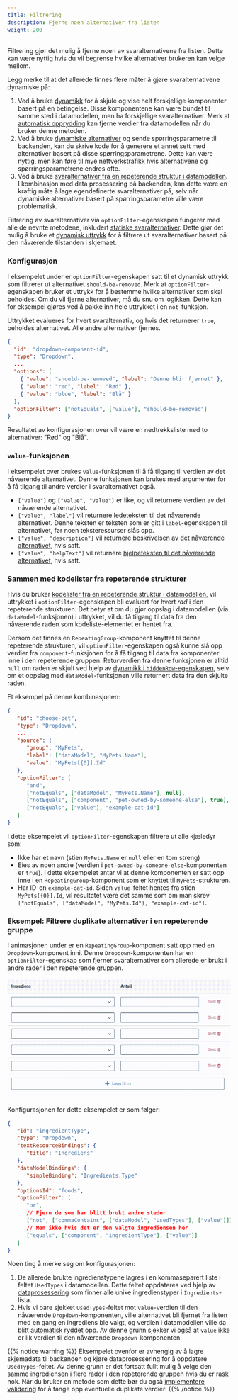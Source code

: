 ```yaml
---
title: Filtrering
description: Fjerne noen alternativer fra listen
weight: 200
---
```


Filtrering gjør det mulig å fjerne noen av svaralternativene fra listen. Dette kan være nyttig hvis du vil begrense hvilke
alternativer brukeren kan velge mellom.

Legg merke til at det allerede finnes flere måter å gjøre svaralternativene dynamiske på:

1. Ved å bruke [dynamikk](../../../dynamics) for å skjule og vise helt forskjellige komponenter basert på en betingelse. Disse
   komponentene kan være bundet til samme sted i datamodellen, men ha forskjellige svaralternativer. Merk at
   [automatisk opprydding](../automatic-cleanup) kan fjerne verdier fra datamodellen når du bruker denne metoden.
2. Ved å bruke [dynamiske alternativer](../../sources/dynamic) og sende spørringsparametre til backenden, kan du skrive 
   kode for å generere et annet sett med alternativer basert på disse spørringsparametrene. Dette kan være nyttig,
   men kan føre til mye nettverkstrafikk hvis alternativene og spørringsparametrene endres ofte.
3. Ved å bruke [svaralternativer fra en repeterende struktur i datamodellen](../../sources/from-data-model). I kombinasjon
   med data prosessering på backenden, kan dette være en kraftig måte å lage egendefinerte svaralternativer på, selv når dynamiske
   alternativer basert på spørringsparametre ville være problematisk.

Filtrering av svaralternativer via `optionFilter`-egenskapen fungerer med alle de nevnte metodene, inkludert
[statiske svaralternativer](../../sources/static).
Dette gjør det mulig å bruke et [dynamisk uttrykk](../../../dynamics) for å filtrere ut svaralternativer basert
på den nåværende tilstanden i skjemaet.

### Konfigurasjon

I eksempelet under er `optionFilter`-egenskapen satt til et dynamisk uttrykk som filtrerer ut alternativet
`should-be-removed`. Merk at `optionFilter`-egenskapen bruker et uttrykk for å bestemme hvilke alternativer som
skal beholdes. Om du vil fjerne alternativer, må du snu om logikken. Dette kan for eksempel gjøres ved å pakke inn
hele uttrykket i en `not`-funksjon.

Uttrykket evalueres for hvert svaralternativ, og hvis det returnerer `true`, beholdes alternativet. Alle andre alternativer fjernes.

```json {hl_lines=["10"]}
{
  "id": "dropdown-component-id",
  "type": "Dropdown",
  ...
  "options": [
    { "value": "should-be-removed", "label": "Denne blir fjernet" },
    { "value": "red", "label": "Rød" },
    { "value": "blue", "label": "Blå" }
  ],
  "optionFilter": ["notEquals", ["value"], "should-be-removed"]
}
```

Resultatet av konfigurasjonen over vil være en nedtrekksliste med to alternativer: "Rød" og "Blå".

### `value`-funksjonen

I eksempelet over brukes `value`-funksjonen til å få tilgang til verdien av det nåværende alternativet.
Denne funksjonen kan brukes med argumenter for å få tilgang til andre verdier i svaralternativet også.

- `["value"]` og `["value", "value"]` er like, og vil returnere verdien av det nåværende alternativet.
- `["value", "label"]` vil returnere ledeteksten til det nåværende alternativet. Denne teksten er teksten som er gitt i
  `label`-egenskapen til alternativet, før noen teksteressurser slås opp.
- `["value", "description"]` vil returnere [beskrivelsen av det nåværende alternativet](../texts), hvis satt.
- `["value", "helpText"]` vil returnere [hjelpeteksten til det nåværende alternativet](../texts), hvis satt.

### Sammen med kodelister fra repeterende strukturer

Hvis du bruker [kodelister fra en repeterende struktur i datamodellen](../../sources/from-data-model), vil uttrykket
i `optionFilter`-egenskapen bli evaluert for hvert _rad_ i den repeterende strukturen. Det betyr at om du gjør oppslag
i datamodellen (via `dataModel`-funksjonen) i uttrykket, vil du få tilgang til data fra den nåværende raden som
kodeliste-elementet er hentet fra.

Dersom det finnes en `RepeatingGroup`-komponent knyttet til denne repeterende strukturen, vil `optionFilter`-egenskapen
også kunne slå opp verdier fra `component`-funksjonen for å få tilgang til data fra komponenter inne i den repeterende
gruppen. Returverdien fra denne funksjonen er alltid `null` om raden er skjult ved hjelp
av [dynamikk i `hiddenRow`-egenskapen](../../../../../reference/ux/fields/grouping/repeating/dynamics), selv om et
oppslag med `dataModel`-funksjonen ville returnert data fra den skjulte raden.

Et eksempel på denne kombinasjonen:

```json {hl_lines=["10-15"]}
{
   "id": "choose-pet",
   "type": "Dropdown",
   ...
   "source": {
      "group": "MyPets",
      "label": ["dataModel", "MyPets.Name"],
      "value": "MyPets[{0}].Id"
   },
   "optionFilter": [
      "and",
      ["notEquals", ["dataModel", "MyPets.Name"], null],
      ["notEquals", ["component", "pet-owned-by-someone-else"], true],
      ["notEquals", ["value"], "example-cat-id"]
   ]
}
```

I dette eksempelet vil `optionFilter`-egenskapen filtrere ut alle kjæledyr som:
- Ikke har et navn (stien `MyPets.Name` er `null` eller en tom streng)
- Eies av noen andre (verdien i `pet-owned-by-someone-else`-komponenten er `true`). I dette eksempelet antar vi at
  denne komponenten er satt opp inne i en `RepeatingGroup`-komponent som er knyttet til `MyPets`-strukturen.
- Har ID-en `example-cat-id`. Siden `value`-feltet hentes fra stien `MyPets[{0}].Id`, vil resultatet være det samme
  som om man skrev `["notEquals", ["dataModel", "MyPets.Id"], "example-cat-id"]`.

### Eksempel: Filtrere duplikate alternativer i en repeterende gruppe

I animasjonen under er en `RepeatingGroup`-komponent satt opp med en `Dropdown`-komponent inni. Denne
`Dropdown`-komponenten har en `optionFilter`-egenskap som fjerner svaralternativer som allerede er brukt i andre
rader i den repeterende gruppen.

![Filtrering av alternativer i en repeterende gruppe](filtering.gif)

Konfigurasjonen for dette eksempelet er som følger:

```json {hl_lines=["11-17"]}
{
   "id": "ingredientType",
   "type": "Dropdown",
   "textResourceBindings": {
      "title": "Ingrediens"
   },
   "dataModelBindings": {
      "simpleBinding": "Ingredients.Type"
   },
   "optionsId": "foods",
   "optionFilter": [
      "or",
      // Fjern de som har blitt brukt andre steder
      ["not", ["commaContains", ["dataModel", "UsedTypes"], ["value"]]],
      // Men ikke hvis det er den valgte ingrediensen her
      ["equals", ["component", "ingredientType"], ["value"]]
   ]
}
```

Noen ting å merke seg om konfigurasjonen:

1. De allerede brukte ingredienstypene lagres i en kommaseparert liste i feltet `UsedTypes` i datamodellen. Dette feltet
   oppdateres ved hjelp av [dataprosessering](../../../../../reference/logic/dataprocessing) som finner alle unike
   ingredienstyper i `Ingredients`-lista.
2. Hvis vi bare sjekket `UsedTypes`-feltet mot `value`-verdien til den nåværende `Dropdown`-komponenten, ville alternativet
   bli fjernet fra listen med en gang en ingrediens ble valgt, og verdien i datamodellen
   ville da [blitt automatisk ryddet opp](../automatic-cleanup). Av denne grunn sjekker vi også at `value` ikke er lik
   verdien til den nåværende `Dropdown`-komponenten.

{{% notice warning %}}
Eksempelet ovenfor er avhengig av å lagre skjemadata til backenden og kjøre dataprosessering for å oppdatere
`UsedTypes`-feltet. Av denne grunn er det fortsatt fullt mulig å velge den samme ingrediensen i flere rader
i den repeterende gruppen hvis du er rask nok. Når du bruker en metode som dette bør du
også [implementere validering](../../../../../reference/logic/validation) for å fange opp eventuelle duplikate verdier.
{{% /notice %}}
